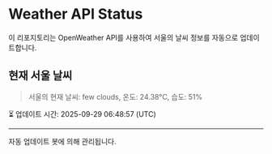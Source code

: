 
# Weather API Status

이 리포지토리는 OpenWeather API를 사용하여 서울의 날씨 정보를 자동으로 업데이트합니다.

## 현재 서울 날씨
> 서울의 현재 날씨: few clouds, 온도: 24.38°C, 습도: 51%

⏳ 업데이트 시간: 2025-09-29 06:48:57 (UTC)

---
자동 업데이트 봇에 의해 관리됩니다.
